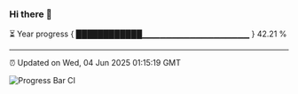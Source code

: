 ### Hi there 👋

⏳ Year progress { ████████████▁▁▁▁▁▁▁▁▁▁▁▁▁▁▁▁▁▁ } 42.21 %

---

⏰ Updated on Wed, 04 Jun 2025 01:15:19 GMT

![Progress Bar CI](https://github.com/liununu/liununu/workflows/Progress%20Bar%20CI/badge.svg)
